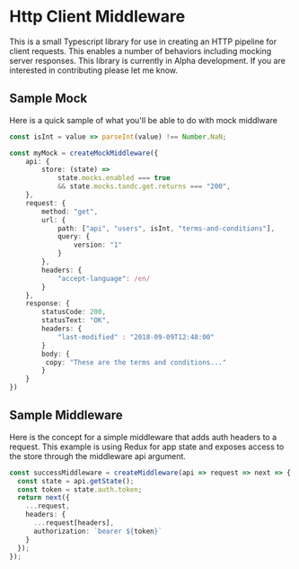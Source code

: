# Http Client Middleware

This is a small Typescript library for use in creating an HTTP pipeline for client requests. This enables a number of behaviors including mocking server responses. This library is currently in Alpha development. If you are interested in contributing please let me know.

## Sample Mock

Here is a quick sample of what you'll be able to do with mock middlware

```typescript
const isInt = value => parseInt(value) !== Number.NaN;

const myMock = createMockMiddleware({
    api: {
        store: (state) =>
            state.mocks.enabled === true
            && state.mocks.tandc.get.returns === "200",
    },
    request: {
        method: "get",
        url: {
            path: ["api", "users", isInt, "terms-and-conditions"],
            query: {
                version: "1"
            }
        },
        headers: {
            "accept-language": /en/
        }
    },
    response: {
        statusCode: 200,
        statusText: "OK",
        headers: {
            "last-modified" : "2018-09-09T12:48:00"
        }
        body: {
         copy: "These are the terms and conditions..."
        }
    }
})
```

## Sample Middleware

Here is the concept for a simple middleware that adds auth headers to a request. This example is using Redux for app state and exposes access to the store through the middleware api argument.

```typescript
const successMiddleware = createMiddleware(api => request => next => {
  const state = api.getState();
  const token = state.auth.token;
  return next({
    ...request,
    headers: {
      ...request[headers],
      authorization: `bearer ${token}`
    }
  });
});
```
